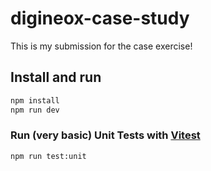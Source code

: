 # digineox-case-study

This is my submission for the case exercise!

## Install and run

```sh
npm install
npm run dev
```

### Run (very basic) Unit Tests with [Vitest](https://vitest.dev/)

```sh
npm run test:unit
```
